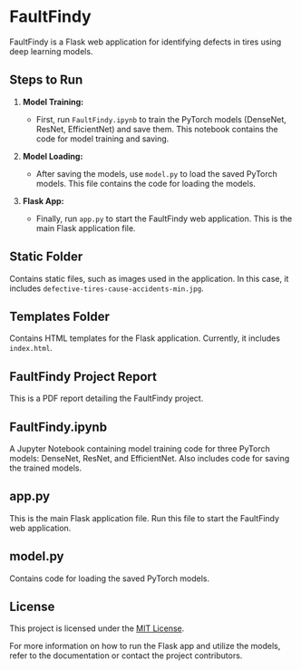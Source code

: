 # FaultFindy

FaultFindy is a Flask web application for identifying defects in tires using deep learning models.

## Steps to Run

1. **Model Training:** 
   - First, run `FaultFindy.ipynb` to train the PyTorch models (DenseNet, ResNet, EfficientNet) and save them. This notebook contains the code for model training and saving.

2. **Model Loading:**
   - After saving the models, use `model.py` to load the saved PyTorch models. This file contains the code for loading the models.

3. **Flask App:**
   - Finally, run `app.py` to start the FaultFindy web application. This is the main Flask application file.

## Static Folder

Contains static files, such as images used in the application. In this case, it includes `defective-tires-cause-accidents-min.jpg`.

## Templates Folder

Contains HTML templates for the Flask application. Currently, it includes `index.html`.

## FaultFindy Project Report

This is a PDF report detailing the FaultFindy project.

## FaultFindy.ipynb

A Jupyter Notebook containing model training code for three PyTorch models: DenseNet, ResNet, and EfficientNet. Also includes code for saving the trained models.

## app.py

This is the main Flask application file. Run this file to start the FaultFindy web application.

## model.py

Contains code for loading the saved PyTorch models.

## License

This project is licensed under the [MIT License](LICENSE).

For more information on how to run the Flask app and utilize the models, refer to the documentation or contact the project contributors.
